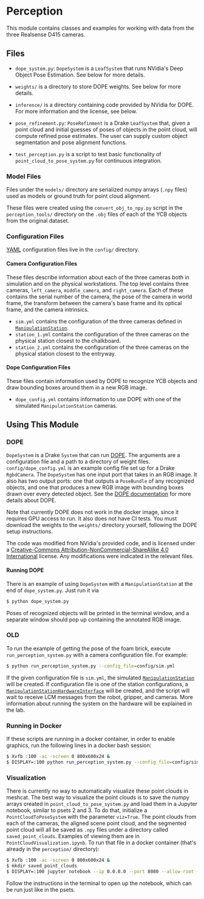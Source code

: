 # Perception

This module contains classes and examples for working with data from the three
Realsense D415 cameras.

## Files
- `dope_system.py`: `DopeSystem` is a `LeafSystem` that runs NVidia's Deep 
Object Pose Estimation. See below for more details.

- `weights/` is a directory to store DOPE weights. See below for more details.

- `inference/` is a directory containing code provided by NVidia for DOPE. For
more information and the license, see below.

- `pose_refinement.py`: `PoseRefinment` is a Drake `LeafSystem` that, given a
point cloud and initial guesses of poses of objects in the point cloud, will
compute refined pose estimates. The user can supply custom object
segmentation and pose alignment functions.

- `test_perception.py` is a script to test basic functionality of 
`point_cloud_to_pose_system.py` for continuous integration.

### Model Files
Files under the `models/` directory are serialized numpy arrays (`.npy` files) 
used as models or ground truth for point cloud alignment.

These files were created using the `convert_obj_to_npy.py` script in the
`perception_tools/` directory on the `.obj` files of each of the YCB objects 
from the original dataset.

### Configuration Files
[YAML](https://learn.getgrav.org/advanced/yaml) configuration files live in the 
`config/` directory.

#### Camera Configuration Files
These files describe information about each of the three cameras both in 
simulation and on the physical workstations. The top level contains three 
cameras, `left_camera`, `middle_camera`, and `right_camera`. Each of these 
contains the serial number of the camera, the pose of the camera in world 
frame, the transform between the camera's base frame and its optical frame, 
and the camera intrinsics.

- `sim.yml` contains the configuration of the three cameras defined in 
[`ManipulationStation`](
https://drake.mit.edu/doxygen_cxx/classdrake_1_1examples_1_1manipulation__station_1_1_manipulation_station.html).
- `station_1.yml` contains the configuration of the three cameras on the 
physical station closest to the chalkboard.
- `station_2.yml` contains the configuration of the three cameras on the 
physical station closest to the entryway.

#### Dope Configuration Files
These files contain information used by DOPE to recognize YCB objects and draw
bounding boxes around them in a new RGB image.

- `dope_config.yml` contains information to use DOPE with one of the simulated
`ManipulationStation` cameras.

## Using This Module

### DOPE
`DopeSystem` is a Drake `System` that can run 
[DOPE](https://github.com/NVlabs/Deep_Object_Pose). The arguments are a 
configuration file and a path to a directory of weight files. 
`config/dope_config.yml` is an example config file set up for a 
Drake `RgbdCamera`. The `DopeSystem` has one input port that takes in an RGB 
image. It also has two output ports: one that outputs a `PoseBundle` of any 
recognized objects, and one that produces a new RGB image with bounding boxes 
drawn over every detected object. See the 
[DOPE documentation](https://github.com/NVlabs/Deep_Object_Pose) for more 
details about DOPE.

Note that currently DOPE does not work in the docker image, since it requires 
GPU access to run. It also does not have CI tests. You must download the 
weights to the `weights/` directory yourself, following the DOPE setup 
instructions.

The code was modified from NVidia's provided code, and is licensed under a 
[Creative-Commons Attribution-NonCommercial-ShareAlike 4.0 International](
https://creativecommons.org/licenses/by-nc-sa/4.0/legalcode) license. Any 
modifications were indicated in the relevant files.

#### Running DOPE
There is an example of using `DopeSystem` with a `ManipulationStation` at the 
end of `dope_system.py`. Just run it via
```sh
$ python dope_system.py
```
Poses of recognized objects will be printed in the terminal window, and a 
separate window should pop up containing the annotated RGB image.

### OLD
To run the example of getting the pose of the foam brick, execute 
`run_perception_system.py` with a camera configuration file. For example:

```sh
$ python run_perception_system.py --config_file=config/sim.yml
```

If the given configuration file is `sim.yml`, the simulated 
[`ManipulationStation`](
https://drake.mit.edu/doxygen_cxx/classdrake_1_1examples_1_1manipulation__station_1_1_manipulation_station.html) 
will be created. If configuration file is one of the station configurations, 
a [`ManipulationStationHardwareInterface`](
https://drake.mit.edu/doxygen_cxx/classdrake_1_1examples_1_1manipulation__station_1_1_manipulation_station_hardware_interface.html) 
will be created, and the script will wait to receive LCM messages from the 
robot, gripper, and cameras. More information about running the system on the 
hardware will be explained in the lab.

### Running in Docker
If these scripts are running in a docker container, in order to enable graphics,
 run the following lines in a docker bash session:

```sh
$ Xvfb :100 -ac -screen 0 800x600x24 &
$ DISPLAY=:100 python run_perception_system.py --config_file=config/sim.yml
```

### Visualization
There is currently no way to automatically visualize these point clouds in 
meshcat. The best way to visualize the point clouds is to save the numpy arrays 
created in `point_cloud_to_pose_system.py` and load them in a Jupyter notebook, 
similar to psets 2 and 3. To do that, initialize a `PointCloudToPoseSystem` 
with the parameter `viz=True`. The point clouds from each of the cameras, the 
aligned scene point cloud, and the segmented point cloud will all be saved as 
`.npy` files under a directory called `saved_point_clouds`. Examples of 
viewing them are in `PointCloudVisualization.ipynb`. To run that file in a 
docker container (that's already in the `perception/` directory):

```sh
$ Xvfb :100 -ac -screen 0 800x600x24 &
$ mkdir saved_point_clouds
$ DISPLAY=:100 jupyter notebook --ip 0.0.0.0 --port 8080 --allow-root --no-browser
```

Follow the instructions in the terminal to open up the notebook, which can be 
run just like in the psets.